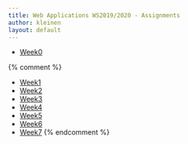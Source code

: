 ```yaml
---
title: Web Applications WS2019/2020 - Assignments
author: kleinen
layout: default
---
```


* [Week0](week0)

{% comment %}
* [Week1](week1)
* [Week2](week2)
* [Week3](week3)
* [Week4](week4)
* [Week5](week5)
* [Week6](week6)
* [Week7](week7)
{% endcomment %}
